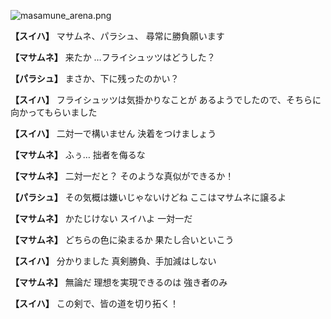 
![masamune_arena.png](../images/backgrounds/masamune_arena.png)

**【スイハ】**
マサムネ、パラシュ、
尋常に勝負願います

**【マサムネ】**
来たか
…フライシュッツはどうした？

**【パラシュ】**
まさか、下に残ったのかい？

**【スイハ】**
フライシュッツは気掛かりなことが
あるようでしたので、そちらに
向かってもらいました

**【スイハ】**
二対一で構いません
決着をつけましょう

**【マサムネ】**
ふぅ…
拙者を侮るな

**【マサムネ】**
二対一だと？
そのような真似ができるか！

**【パラシュ】**
その気概は嫌いじゃないけどね
ここはマサムネに譲るよ

**【マサムネ】**
かたじけない
スイハよ
一対一だ

**【マサムネ】**
どちらの色に染まるか
果たし合いといこう

**【スイハ】**
分かりました
真剣勝負、手加減はしない

**【マサムネ】**
無論だ
理想を実現できるのは
強き者のみ

**【スイハ】**
この剣で、皆の道を切り拓く！